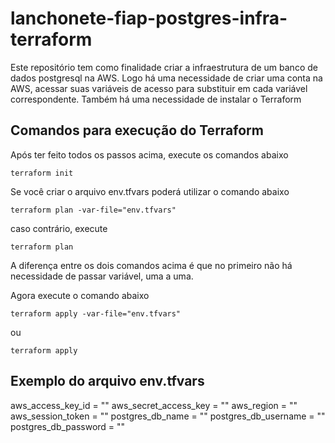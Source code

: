 # lanchonete-fiap-postgres-infra-terraform

Este repositório tem como finalidade criar a infraestrutura de um banco de dados postgresql na AWS. Logo há uma necessidade de criar uma conta na AWS, acessar suas variáveis de acesso para substituir em cada variável correspondente.
Também há uma necessidade de instalar o Terraform

## Comandos para execução do Terraform

Após ter feito todos os passos acima, execute os comandos abaixo

```
terraform init
```

Se você criar o arquivo env.tfvars poderá utilizar o comando abaixo

```
terraform plan -var-file="env.tfvars"
```

caso contrário, execute

```
terraform plan
```

A diferença entre os dois comandos acima é que no primeiro não há necessidade de passar variável, uma a uma.

Agora execute o comando abaixo

```
terraform apply -var-file="env.tfvars"
```

ou

```
terraform apply
```

## Exemplo do arquivo env.tfvars

aws_access_key_id = ""
aws_secret_access_key = ""
aws_region = ""
aws_session_token = ""
postgres_db_name = ""
postgres_db_username = ""
postgres_db_password = ""
